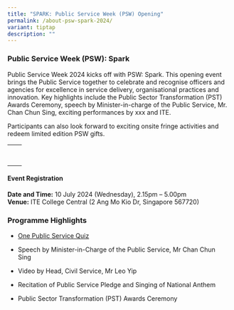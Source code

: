 ```yaml
---
title: "SPARK: Public Service Week (PSW) Opening"
permalink: /about-psw-spark-2024/
variant: tiptap
description: ""
---
```

<h3>Public Service Week (PSW): Spark</h3>
<p>Public Service Week 2024 kicks off with PSW: Spark. This opening event
brings the Public Service together to celebrate and recognise officers
and agencies for excellence in service delivery, organisational practices
and innovation. Key highlights include the Public Sector Transformation
(PST) Awards Ceremony, speech by Minister-in-charge of the Public Service,
Mr. Chan Chun Sing, exciting performances by xxx and ITE.</p>
<p>Participants can also look forward to exciting onsite fringe activities
and redeem limited edition PSW gifts.</p>
<table>
<tbody>
<tr>
<th rowspan="1" colspan="1">
<p></p>
</th>
<th rowspan="1" colspan="1">
<p></p>
</th>
</tr>
<tr>
<td rowspan="1" colspan="1">
<p></p>
</td>
<td rowspan="1" colspan="1">
<p></p>
</td>
</tr>
</tbody>
</table>
<p></p>
<h4>Event Registration</h4>
<p><strong>Date and Time:</strong> 10 July 2024 (Wednesday), 2.15pm – 5.00pm
<br><strong>Venue:</strong> ITE College Central (2 Ang Mo Kio Dr, Singapore
567720)</p>
<h3>Programme Highlights</h3>
<ul>
<li>
<p><a href="/onepsquiz2024/" rel="noopener noreferrer nofollow" target="_blank">One Public Service Quiz</a>
</p>
</li>
<li>
<p>Speech by Minister-in-Charge of the Public Service, Mr Chan Chun Sing&nbsp;&nbsp;</p>
</li>
<li>
<p>Video by Head, Civil Service, Mr Leo Yip</p>
</li>
<li>
<p>Recitation of Public Service Pledge and Singing of National Anthem</p>
</li>
<li>
<p>Public Sector Transformation (PST) Awards Ceremony</p>
</li>
</ul>
<p></p>